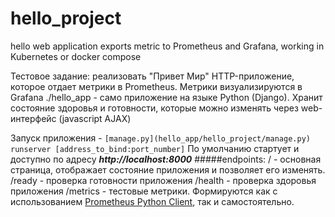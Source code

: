 # hello_project
hello web application exports metric to Prometheus and Grafana, working in Kubernetes or docker compose

Тестовое задание: реализовать "Привет Мир" HTTP-приложение, которое отдает метрики в Prometheus. Метрики визуализируются в Grafana
./hello_app - само приложение на языке  Python (Django). Хранит состояние здоровья и готовности, которые можно изменять через web-интерфейс (javascript AJAX)

Запуск приложения - `[manage.py](hello_app/hello_project/manage.py) runserver [address_to_bind:port_number]`
По умолчанию стартует и доступно по адресу ***http://localhost:8000***
#####endpoints:
/ - основная страница, отображает состояние приложения и позволяет его изменять.
/ready - проверка готовности приложения
/health - проверка здоровья приложения
/metrics - тестовые метрики. Формируются как с использованием [Prometheus Python Client](https://github.com/prometheus/client_python), так и самостоятельно.
